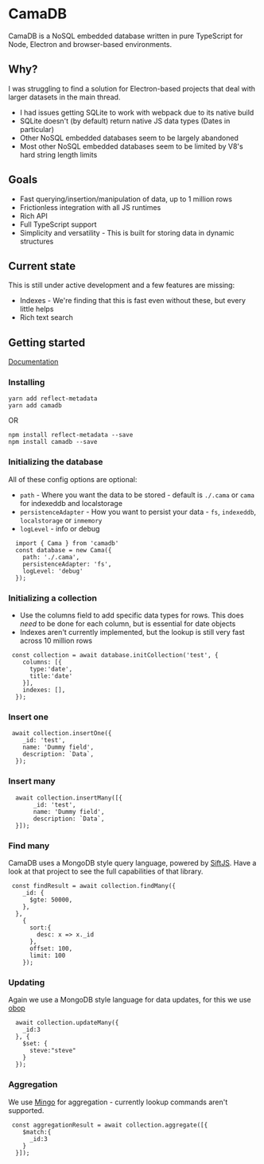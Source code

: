 # CamaDB

CamaDB is a NoSQL embedded database written in pure TypeScript for Node, Electron and browser-based environments.

## Why?
I was struggling to find a solution for Electron-based projects that deal with larger datasets in the main thread.

- I had issues getting SQLite to work with webpack due to its native build
- SQLite doesn't (by default) return native JS data types (Dates in particular)
- Other NoSQL embedded databases seem to be largely abandoned
- Most other NoSQL embedded databases seem to be limited by V8's hard string length limits

## Goals
- Fast querying/insertion/manipulation of data, up to 1 million rows
- Frictionless integration with all JS runtimes
- Rich API 
- Full TypeScript support
- Simplicity and versatility - This is built for storing data in dynamic structures

## Current state
This is still under active development and a few features are missing:
- Indexes - We're finding that this is fast even without these, but every little helps
- Rich text search 

## Getting started
[Documentation](https://elmarti.github.io/camadb/classes/Collection.html)
### Installing
```
yarn add reflect-metadata
yarn add camadb
```
OR 
```
npm install reflect-metadata --save
npm install camadb --save
```

### Initializing the database
All of these config options are optional:
- `path` - Where you want the data to be stored - default is `./.cama` or `cama` for indexeddb and localstorage
- `persistenceAdapter` - How you want to persist your data - `fs`, `indexeddb`, `localstorage` or `inmemory`
- `logLevel` - info or debug
```
  import { Cama } from 'camadb'
  const database = new Cama({
    path: './.cama',
    persistenceAdapter: 'fs',
    logLevel: 'debug'
  });
```

### Initializing a collection
- Use the columns field to add specific data types for rows. This does _need_ to be done for each column, but is essential for date objects
- Indexes aren't currently implemented, but the lookup is still very fast across 10 million rows
```
 const collection = await database.initCollection('test', {
    columns: [{
      type:'date',
      title:'date'
    }],
    indexes: [],
  });
```

### Insert one
```
 await collection.insertOne({
    _id: 'test',
    name: 'Dummy field',
    description: `Data`,
  });
```
### Insert many
```
  await collection.insertMany([{
       _id: 'test',
       name: 'Dummy field',
       description: `Data`,
  }]);

```

### Find many 
CamaDB uses a MongoDB style query language, powered by [SiftJS](https://github.com/crcn/sift.js/). Have a look at that project to see the full capabilities of that library.
```
 const findResult = await collection.findMany({
    _id: {
      $gte: 50000,
    },
  },
    {
      sort:{
        desc: x => x._id
      },
      offset: 100,
      limit: 100
    });
```

### Updating
Again we use a MongoDB style language for data updates, for this we use  [obop](https://github.com/kawanet/obop)
```
  await collection.updateMany({
    _id:3
  }, {
    $set: {
      steve:"steve"
    }
  });
```

### Aggregation
We use [Mingo](https://github.com/kofrasa/mingo) for aggregation - currently lookup commands aren't supported.
```
 const aggregationResult = await collection.aggregate([{
    $match:{
      _id:3
    }
  }]);
``` 

